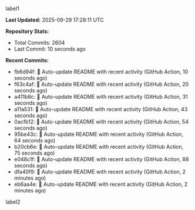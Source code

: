 
label1 
<!-- ACTIVITY_START -->
**Last Updated:** 2025-09-29 17:28:11 UTC

**Repository Stats:**
- Total Commits: 2604
- Last Commit: 10 seconds ago

**Recent Commits:**
- fb6d94f: 🤖 Auto-update README with recent activity (GitHub Action, 10 seconds ago)
- f63c4af: 🤖 Auto-update README with recent activity (GitHub Action, 20 seconds ago)
- a411b8c: 🤖 Auto-update README with recent activity (GitHub Action, 31 seconds ago)
- a11a531: 🤖 Auto-update README with recent activity (GitHub Action, 43 seconds ago)
- 0acfb12: 🤖 Auto-update README with recent activity (GitHub Action, 54 seconds ago)
- 95be43c: 🤖 Auto-update README with recent activity (GitHub Action, 64 seconds ago)
- b20cb6e: 🤖 Auto-update README with recent activity (GitHub Action, 75 seconds ago)
- e048c1f: 🤖 Auto-update README with recent activity (GitHub Action, 88 seconds ago)
- dfa40f9: 🤖 Auto-update README with recent activity (GitHub Action, 2 minutes ago)
- eb6aa4e: 🤖 Auto-update README with recent activity (GitHub Action, 2 minutes ago)
<!-- ACTIVITY_END -->

label2
